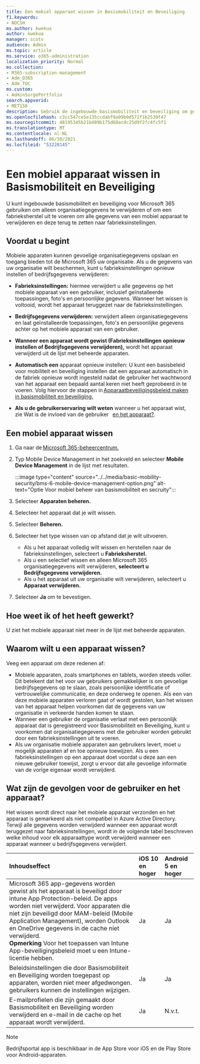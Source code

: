 ```yaml
---
title: Een mobiel apparaat wissen in Basismobiliteit en Beveiliging
f1.keywords:
- NOCSH
ms.author: kwekua
author: kwekua
manager: scotv
audience: Admin
ms.topic: article
ms.service: o365-administration
localization_priority: Normal
ms.collection:
- M365-subscription-management
- Adm_O365
- Adm_TOC
ms.custom:
- AdminSurgePortfolio
search.appverid:
- MET150
description: Gebruik de ingebouwde basismobiliteit en beveiliging om gegevens van geregistreerde apparaten te verwijderen.
ms.openlocfilehash: c3cc547ce5e135ccdabf9a09b0d572f1b2530f47
ms.sourcegitcommit: 48195345b21b409b175d68acdc25d9f2fc4fc5f1
ms.translationtype: MT
ms.contentlocale: nl-NL
ms.lasthandoff: 06/30/2021
ms.locfileid: "53228145"
---
```

# <a name="wipe-a-mobile-device-in-basic-mobility-and-security"></a>Een mobiel apparaat wissen in Basismobiliteit en Beveiliging

U kunt ingebouwde basismobiliteit en beveiliging voor Microsoft 365 gebruiken om alleen organisatiegegevens te verwijderen of om een fabrieksherstel uit te voeren om alle gegevens van een mobiel apparaat te verwijderen en deze terug te zetten naar fabrieksinstellingen.

## <a name="before-you-begin"></a>Voordat u begint

Mobiele apparaten kunnen gevoelige organisatiegegevens opslaan en toegang bieden tot de Microsoft 365 uw organisatie. Als u de gegevens van uw organisatie wilt beschermen, kunt u fabrieksinstellingen opnieuw instellen of bedrijfsgegevens verwijderen:

- **Fabrieksinstellingen:** hiermee verwijdert u alle gegevens op het mobiele apparaat van een gebruiker, inclusief geïnstalleerde toepassingen, foto's en persoonlijke gegevens. Wanneer het wissen is voltooid, wordt het apparaat teruggezet naar de fabrieksinstellingen.

- **Bedrijfsgegevens verwijderen:** verwijdert alleen organisatiegegevens en laat geïnstalleerde toepassingen, foto's en persoonlijke gegevens achter op het mobiele apparaat van een gebruiker.

- **Wanneer een apparaat wordt gewist (Fabrieksinstellingen opnieuw instellen of Bedrijfsgegevens verwijderen),** wordt het apparaat verwijderd uit de lijst met beheerde apparaten.
    
- **Automatisch een** apparaat opnieuw instellen: U kunt een basisbeleid voor mobiliteit en beveiliging instellen dat een apparaat automatisch in de fabriek opnieuw wordt ingesteld nadat de gebruiker het wachtwoord van het apparaat een bepaald aantal keren niet heeft geprobeerd in te voeren. Volg hiervoor de stappen in [Apparaatbeveiligingsbeleid maken in basismobiliteit en beveiliging.](create-device-security-policies.md)
    
- **Als u de gebruikerservaring wilt weten** wanneer u het apparaat wist, zie Wat is de invloed van de gebruiker   [en het apparaat?](#whats-the-user-and-device-impact).

## <a name="wipe-a-mobile-device"></a>Een mobiel apparaat wissen

1. Ga naar de [Microsoft 365-beheercentrum.](../../admin/admin-overview/about-the-admin-center.md)

2. Typ Mobile Device Management in het zoekveld en selecteer **Mobile Device Management** in de lijst met resultaten.

    :::image type="content" source="../../media/basic-mobility-security/bms-6-mobile-device-management-option.png" alt-text="Optie Voor mobiel beheer van basismobiliteit en secruity":::

3. Selecteer **Apparaten beheren.**

4. Selecteer het apparaat dat je wilt wissen.

5. Selecteer **Beheren.**

6. Selecteer het type wissen van op afstand dat je wilt uitvoeren.

    - Als u het apparaat volledig wilt wissen en herstellen naar de fabrieksinstellingen, selecteert u **Fabrieksherstel.**
    - Als u een selectief wissen en alleen Microsoft 365 organisatiegegevens wilt verwijderen, **selecteert u Bedrijfsgegevens verwijderen.**
    - Als u het apparaat uit uw organisatie wilt verwijderen, selecteert u **Apparaat verwijderen.**

7. Selecteer **Ja** om te bevestigen.

## <a name="how-do-i-know-it-worked"></a>Hoe weet ik of het heeft gewerkt?

U ziet het mobiele apparaat niet meer in de lijst met beheerde apparaten.

## <a name="why-would-you-want-to-wipe-a-device"></a>Waarom wilt u een apparaat wissen?

Veeg een apparaat om deze redenen af:

- Mobiele apparaten, zoals smartphones en tablets, worden steeds voller. Dit betekent dat het voor uw gebruikers gemakkelijker is om gevoelige bedrijfsgegevens op te slaan, zoals persoonlijke identificatie of vertrouwelijke communicatie, en deze onderweg te openen. Als een van deze mobiele apparaten verloren gaat of wordt gestolen, kan het wissen van het apparaat helpen voorkomen dat de gegevens van uw organisatie in verkeerde handen komen te staan.
- Wanneer een gebruiker de organisatie verlaat met een persoonlijk apparaat dat is geregistreerd voor Basismobiliteit en Beveiliging, kunt u voorkomen dat organisatiegegevens met die gebruiker worden gebruikt door een fabrieksinstellingen uit te voeren.
- Als uw organisatie mobiele apparaten aan gebruikers levert, moet u mogelijk apparaten af en toe opnieuw toewijzen. Als u een fabrieksinstellingen op een apparaat doet voordat u deze aan een nieuwe gebruiker toewijst, zorgt u ervoor dat alle gevoelige informatie van de vorige eigenaar wordt verwijderd.

## <a name="whats-the-user-and-device-impact"></a>Wat zijn de gevolgen voor de gebruiker en het apparaat?

Het wissen wordt direct naar het mobiele apparaat verzonden en het apparaat is gemarkeerd als niet compatibel in Azure Active Directory. Terwijl alle gegevens worden verwijderd wanneer een apparaat wordt teruggezet naar fabrieksinstellingen, wordt in de volgende tabel beschreven welke inhoud voor elk apparaattype wordt verwijderd wanneer een apparaat wanneer u bedrijfsgegevens verwijdert.

|**Inhoudseffect**|**iOS 10 en hoger**|**Android 5 en hoger**|
|:-----|:-----|:-----|
|Microsoft 365 app-gegevens worden gewist als het apparaat is beveiligd door intune App Protection-beleid. De apps worden niet verwijderd. Voor apparaten die niet zijn beveiligd door MAM-beleid (Mobile Application Management), worden Outlook en OneDrive gegevens in de cache niet verwijderd.<br/>**Opmerking** Voor het toepassen van Intune App-beveiligingsbeleid moet u een Intune-licentie hebben.|Ja|Ja|
|Beleidsinstellingen die door Basismobiliteit en Beveiliging worden toegepast op apparaten, worden niet meer afgedwongen. gebruikers kunnen de instellingen wijzigen.|Ja|Ja|
|E-mailprofielen die zijn gemaakt door Basismobiliteit en Beveiliging worden verwijderd en e-mail in de cache op het apparaat wordt verwijderd.|Ja|N.v.t.|

> [!NOTE]
> Bedrijfsportal app is beschikbaar in de App Store voor iOS en de Play Store voor Android-apparaten.
